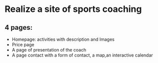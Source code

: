 # Realize a site of sports coaching

## 4 pages:
* Homepage: activities with description and
Images
* Price page
* A page of presentation of the coach
* A page contact with a form of contact, a map,an interactive calendar
